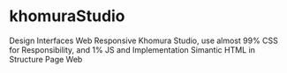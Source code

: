 # khomuraStudio
Design Interfaces Web Responsive Khomura Studio, use almost 99% CSS for Responsibility, and 1% JS and Implementation Simantic HTML in Structure Page Web
